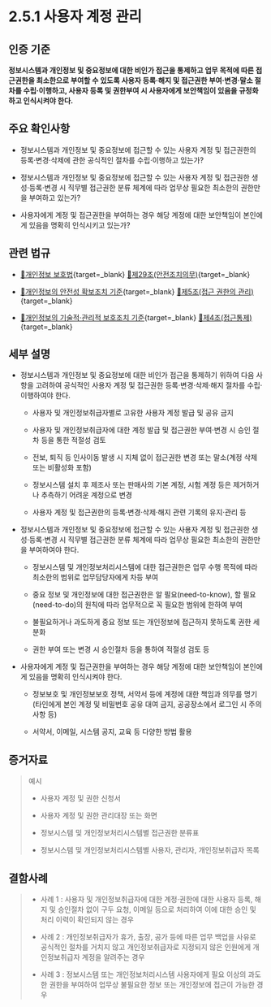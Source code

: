 # 2.5.1 사용자 계정 관리

## 인증 기준

**정보시스템과 개인정보 및 중요정보에 대한 비인가 접근을 통제하고 업무 목적에 따른 접근권한을 최소한으로 부여할 수 있도록 사용자 등록·해지 및 접근권한 부여·변경·말소 절차를 수립·이행하고, 사용자 등록 및 권한부여 시 사용자에게 보안책임이 있음을 규정화하고 인식시켜야 한다.**

## 주요 확인사항

- 정보시스템과 개인정보 및 중요정보에 접근할 수 있는 사용자 계정 및 접근권한의 등록·변경·삭제에 관한 공식적인 절차를 수립·이행하고 있는가?

- 정보시스템과 개인정보 및 중요정보에 접근할 수 있는 사용자 계정 및 접근권한 생성·등록·변경 시 직무별 접근권한 분류 체계에 따라 업무상 필요한 최소한의 권한만을 부여하고 있는가?

- 사용자에게 계정 및 접근권한을 부여하는 경우 해당 계정에 대한 보안책임이 본인에게 있음을 명확히 인식시키고 있는가?

## 관련 법규

- [🔗개인정보 보호법](https://www.law.go.kr/법령/개인정보보호법/(20200805,16930,20200204)/제29조 "새 창에서 열기"){target=_blank} [🔗제29조(안전조치의무)](https://www.law.go.kr/법령/개인정보보호법/제29조 "새 창에서 열기"){target=_blank}

- [🔗개인정보의 안전성 확보조치 기준](https://www.law.go.kr/행정규칙/(개인정보보호위원회)개인정보의안전성확보조치기준/(2021-2,20210915)/제5조 "새 창에서 열기"){target=_blank} [🔗제5조(접근 권한의 관리)](https://www.law.go.kr/행정규칙/(개인정보보호위원회)개인정보의안전성확보조치기준/제5조 "새 창에서 열기"){target=_blank}

- [🔗개인정보의 기술적·관리적 보호조치 기준](https://www.law.go.kr/행정규칙/(개인정보보호위원회)개인정보의기술적·관리적보호조치기준/(2021-3,20210915)/제4조 "새 창에서 열기"){target=_blank} [🔗제4조(접근통제)](https://www.law.go.kr/행정규칙/(개인정보보호위원회)개인정보의기술적·관리적보호조치기준/제4조 "새 창에서 열기"){target=_blank}

## 세부 설명

- 정보시스템과 개인정보 및 중요정보에 대한 비인가 접근을 통제하기 위하여 다음 사항을 고려하여 공식적인 사용자 계정 및 접근권한 등록·변경·삭제·해지 절차를 수립·이행하여야 한다.

    - 사용자 및 개인정보취급자별로 고유한 사용자 계정 발급 및 공유 금지

    - 사용자 및 개인정보취급자에 대한 계정 발급 및 접근권한 부여·변경 시 승인 절차 등을 통한 적절성 검토

    - 전보, 퇴직 등 인사이동 발생 시 지체 없이 접근권한 변경 또는 말소(계정 삭제 또는 비활성화 포함)

    - 정보시스템 설치 후 제조사 또는 판매사의 기본 계정, 시험 계정 등은 제거하거나 추측하기 어려운 계정으로 변경

    - 사용자 계정 및 접근권한의 등록·변경·삭제·해지 관련 기록의 유지·관리 등

- 정보시스템과 개인정보 및 중요정보에 접근할 수 있는 사용자 계정 및 접근권한 생성·등록·변경 시 직무별 접근권한 분류 체계에 따라 업무상 필요한 최소한의 권한만을 부여하여야 한다.

    - 정보시스템 및 개인정보처리시스템에 대한 접근권한은 업무 수행 목적에 따라 최소한의 범위로 업무담당자에게 차등 부여

    - 중요 정보 및 개인정보에 대한 접근권한은 알 필요(need-to-know), 할 필요(need-to-do)의 원칙에 따라 업무적으로 꼭 필요한 범위에 한하여 부여

    - 불필요하거나 과도하게 중요 정보 또는 개인정보에 접근하지 못하도록 권한 세분화

    - 권한 부여 또는 변경 시 승인절차 등을 통하여 적절성 검토 등

- 사용자에게 계정 및 접근권한을 부여하는 경우 해당 계정에 대한 보안책임이 본인에게 있음을 명확히 인식시켜야 한다.

    - 정보보호 및 개인정보보호 정책, 서약서 등에 계정에 대한 책임과 의무를 명기(타인에게 본인 계정 및 비밀번호 공유 대여 금지, 공공장소에서 로그인 시 주의사항 등)

    - 서약서, 이메일, 시스템 공지, 교육 등 다양한 방법 활용

## 증거자료

> 예시
>
> - 사용자 계정 및 권한 신청서
>
> - 사용자 계정 및 권한 관리대장 또는 화면
>
> - 정보시스템 및 개인정보처리시스템별 접근권한 분류표
>
> - 정보시스템 및 개인정보처리시스템별 사용자, 관리자, 개인정보취급자 목록

## 결함사례

> - 사례 1 : 사용자 및 개인정보취급자에 대한 계정·권한에 대한 사용자 등록, 해지 및 승인절차 없이 구두 요청, 이메일 등으로 처리하여 이에 대한 승인 및 처리 이력이 확인되지 않는 경우
>
> - 사례 2 : 개인정보취급자가 휴가, 출장, 공가 등에 따른 업무 백업을 사유로 공식적인 절차를 거치지 않고 개인정보취급자로 지정되지 않은 인원에게 개인정보취급자 계정을 알려주는 경우
>
> - 사례 3 : 정보시스템 또는 개인정보처리시스템 사용자에게 필요 이상의 과도한 권한을 부여하여 업무상 불필요한 정보 또는 개인정보에 접근이 가능한 경우
